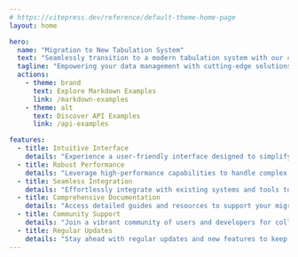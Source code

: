 ```yaml
---
# https://vitepress.dev/reference/default-theme-home-page
layout: home

hero:
  name: "Migration to New Tabulation System"
  text: "Seamlessly transition to a modern tabulation system with our comprehensive guide."
  tagline: "Empowering your data management with cutting-edge solutions"
  actions:
    - theme: brand
      text: Explore Markdown Examples
      link: /markdown-examples
    - theme: alt
      text: Discover API Examples
      link: /api-examples

features:
  - title: Intuitive Interface
    details: "Experience a user-friendly interface designed to simplify your workflow and enhance productivity."
  - title: Robust Performance
    details: "Leverage high-performance capabilities to handle complex data operations with ease."
  - title: Seamless Integration
    details: "Effortlessly integrate with existing systems and tools to streamline your processes."
  - title: Comprehensive Documentation
    details: "Access detailed guides and resources to support your migration journey every step of the way."
  - title: Community Support
    details: "Join a vibrant community of users and developers for collaboration and support."
  - title: Regular Updates
    details: "Stay ahead with regular updates and new features to keep your system at the forefront of technology."
---
```

